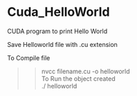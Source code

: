 # Cuda_HelloWorld
CUDA program to print Hello World

Save Helloworld file with .cu extension

To Compile file <br>
>> nvcc filename.cu -o helloworld <br>
To Run the object created <br>
>> ./ helloworld
